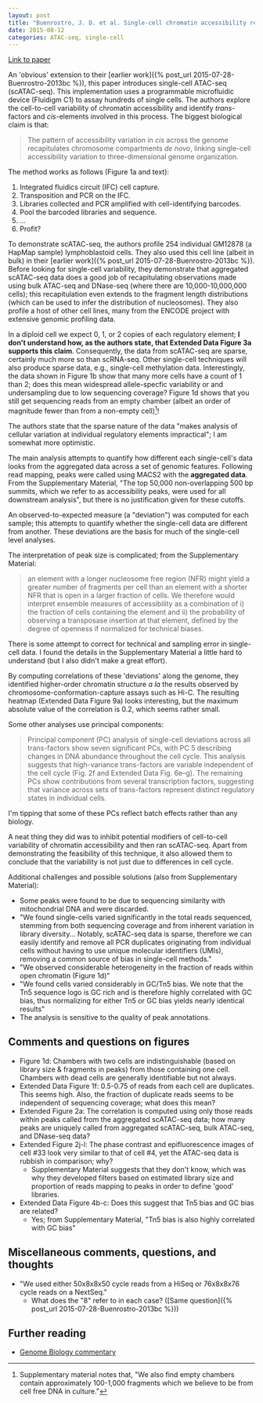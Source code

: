 ```yaml
---
layout: post
title: "Buenrostro, J. D. et al. Single-cell chromatin accessibility reveals principles of regulatory variation. Nature (2015). doi:10.1038/nature14590"
date: 2015-08-12
categories: ATAC-seq, single-cell
---
```


[Link to paper](http://www.ncbi.nlm.nih.gov/pubmed/26083756)

An 'obvious' extension to their [earlier work]({% post_url 2015-07-28-Buenrostro-2013bc %}), this paper introduces single-cell ATAC-seq (scATAC-seq). This implementation uses a programmable microfluidic device (Fluidigm C1) to assay hundreds of single cells. The authors explore the cell-to-cell variability of chromatin accessibility and identify _trans_-factors and _cis_-elements involved in this process. The biggest biological claim is that:

> The pattern of accessibility variation in _cis_ across the genome recapitulates chromosome compartments _de novo_, linking single-cell accessibility variation to three-dimensional genome organization.

The method works as follows (Figure 1a and text):

1. Integrated fluidics circuit (IFC) cell capture.
1. Transposition and PCR on the IFC.
2. Libraries collected and PCR amplified with cell-identifying barcodes.
3. Pool the barcoded libraries and sequence.
4. ...
5. Profit?

To demonstrate scATAC-seq, the authors profile 254 individual GM12878 (a HapMap sample) lymphoblastoid cells. They also used this cell line (albeit in bulk) in their [earlier work]({% post_url 2015-07-28-Buenrostro-2013bc %}). Before looking for single-cell variability, they demonstrate that aggregated scATAC-seq data does a good job of recapitulating observations made using bulk ATAC-seq and DNase-seq (where there are 10,000-10,000,000 cells); this recapitulation even extends to the fragment length distributions (which can be used to infer the distribution of nucleosomes). They also profile a host of other cell lines, many from the ENCODE project with extensive genomic profiling data.

In a diploid cell we expect 0, 1, or 2 copies of each regulatory element; __I don't understand how, as the authors state, that Extended Data Figure 3a supports this claim__. Consequently, the data from scATAC-seq are sparse, certainly much more so than scRNA-seq. Other single-cell techniques will also produce sparse data, e.g., single-cell methylation data. Interestingly, the data shown in Figure 1b show that many more cells have a count of 1 than 2; does this mean widespread allele-specfic variability or and undersampling due to low sequencing coverage? Figure 1d shows that you still get sequencing reads from an empty chamber (albeit an order of magnitude fewer than from a non-empty cell)[^empty]!

[^empty]: Supplementary material notes that, "We also find empty chambers contain approximately 100-1,000 fragments which we believe to be from cell free DNA in culture."

The authors state that the sparse nature of the data "makes analysis of cellular variation at individual regulatory elements impractical"; I am somewhat more optimistic.

The main analysis attempts to quantify how different each single-cell's data looks from the aggregated data across a set of genomic features. Following read mapping, peaks were called using MACS2 with the __aggregated data__. From the Supplementary Material, "The top 50,000 non-overlapping 500 bp summits, which we refer to as accessibility peaks, were used for all downstream analysis", but there is no justification given for these cutoffs.

An observed-to-expected measure (a "deviation") was computed for each sample; this attempts to quantify whether the single-cell data are different from another. These deviations are the basis for much of the single-cell level analyses.

The interpretation of peak size is complicated; from the Supplementary Material:

> an element with a longer nucleosome free region (NFR) might yield a greater number of fragments per cell than an element with a shorter NFR that is open in a larger fraction of cells. We therefore would interpret ensemble measures of accessibility as a combination of i) the fraction of cells containing the element and ii) the probability of observing a transposase insertion at that element, defined by the degree of openness if normalized for technical biases.

There is some attempt to correct for technical and sampling error in single-cell data. I found the details in the Supplementary Material a little hard to understand (but I also didn't make a great effort).

By computing correlations of these 'deviations' along the genome, they identified higher-order chromatin structure _a la_ the results observed by chromosome-conformation-capture assays such as Hi-C. The resulting heatmap (Extended Data Figure 9a) looks interesting, but the maximum absolute value of the correlation is 0.2, which seems rather small.

Some other analyses use principal components:

> Principal component (PC) analysis of single-cell deviations across all trans-factors show seven significant PCs, with PC 5 describing changes in DNA abundance throughout the cell cycle. This analysis suggests that high-variance trans-factors are variable independent of the cell cycle (Fig. 2f and Extended Data Fig. 6e–g). The remaining PCs show contributions from several transcription factors, suggesting that variance across sets of trans-factors represent distinct regulatory states in individual cells.

I'm tipping that some of these PCs reflect batch effects rather than any biology.

A neat thing they did was to inhibit potential modifiers of cell-to-cell variability of chromatin accessibility and then ran scATAC-seq. Apart from demonstrating the feasibility of this technique, it also allowed them to conclude that the variability is not just due to differences in cell cycle.

Additional challenges and possible solutions (also from Supplementary Material):

- Some peaks were found to be due to sequencing similarity with mitochondrial DNA and were discarded.
- "We found single-cells varied significantly in the total reads sequenced, stemming from both sequencing coverage and from inherent variation in library diversity... Notably, scATAC-seq data is sparse, therefore we can easily identify and remove all PCR duplicates originating from individual cells without having to use unique molecular identifiers (UMIs), removing a common source of bias in single-cell methods."
- "We observed considerable heterogeneity in the fraction of reads within open chromatin (Figure 1d)"
- "We found cells varied considerably in GC/Tn5 bias. We note that the Tn5 sequence logo is GC rich and is therefore highly correlated with GC bias, thus normalizing for either Tn5 or GC bias yields nearly identical results"
- The analysis is sensitive to the quality of peak annotations.

## Comments and questions on figures

- Figure 1d: Chambers with two cells are indistinguishable (based on library size & fragments in peaks) from those containing one cell. Chambers with dead cells are generally identifiable but not always.
- Extended Data Figure 1f: 0.5-0.75 of reads from each cell are duplicates. This seems high. Also, the fraction of duplicate reads seems to be independent of sequencing coverage; what does this mean?
- Extended Figure 2a: The correlation is computed using only those reads within peaks called from the aggregated scATAC-seq data; how many peaks are uniquely called from aggregated scATAC-seq, bulk ATAC-seq, and DNase-seq data?
- Extended Figure 2j-l: The phase contrast and epifluorescence images of cell #33 look very similar to that of cell #4, yet the ATAC-seq data is rubbish in comparison; why?
  - Supplementary Material suggests that they don't know, which was why they developed filters based on estimated library size and proportion of reads mapping to peaks in order to define 'good' libraries.
- Extended Data Figure 4b-c: Does this suggest that Tn5 bias and GC bias are related?
  - Yes; from Supplementary Material, "Tn5 bias is also highly correlated with GC bias"

## Miscellaneous comments, questions, and thoughts

- "We used either 50x8x8x50 cycle reads from a HiSeq or 76x8x8x76 cycle reads on a NextSeq."
  - What does the "8" refer to in each case? ([Same question]({% post_url 2015-07-28-Buenrostro-2013bc %}))

## Further reading

- [Genome Biology commentary](http://www.genomebiology.com/2015/16/1/172)
